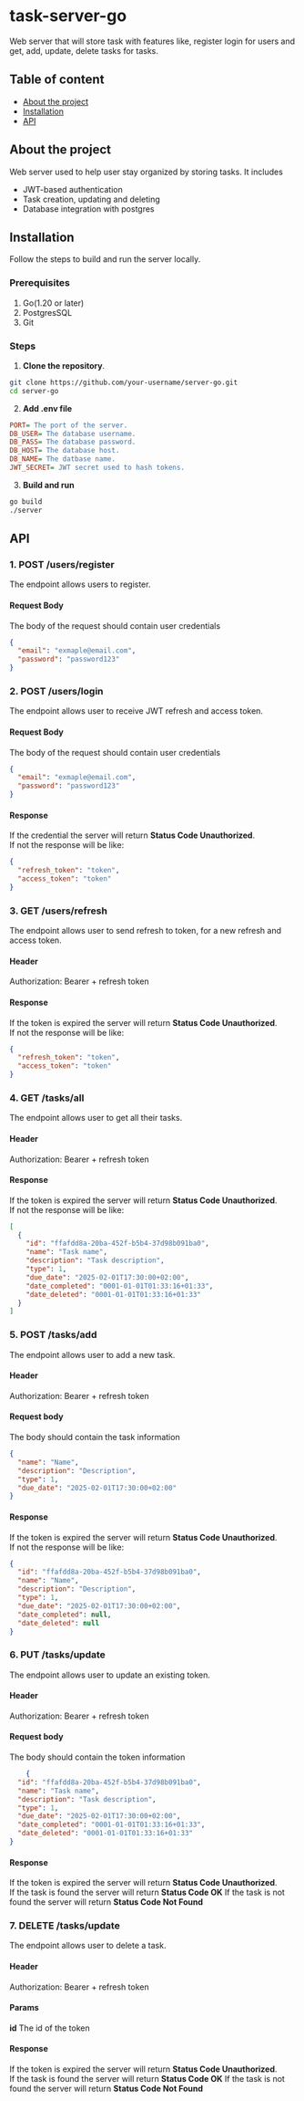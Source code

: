 # task-server-go

Web server that will store task with features like, register
login for users and get, add, update, delete tasks for tasks.

## Table of content

- [About the project](#about-the-project)
- [Installation](#installation)
- [API](#api)

## About the project

Web server used to help user stay organized by storing tasks. It includes

- JWT-based authentication
- Task creation, updating and deleting
- Database integration with postgres

## Installation

Follow the steps to build and run the server locally.

### Prerequisites

1. Go(1.20 or later)
2. PostgresSQL
3. Git

### Steps

1. **Clone the repository**.

```bash
git clone https://github.com/your-username/server-go.git
cd server-go
```

2. **Add .env file**

```ini
PORT= The port of the server.
DB_USER= The database username.
DB_PASS= The database password. 
DB_HOST= The database host.
DB_NAME= The datbase name.
JWT_SECRET= JWT secret used to hash tokens.
```

3. **Build and run**

```bash
go build
./server
```

## API

### 1. **POST /users/register**

The endpoint allows users to register.

#### **Request Body**

The body of the request should contain user credentials

```json
{
  "email": "exmaple@email.com",
  "password": "password123"
}
```

### 2. **POST /users/login**

The endpoint allows user to receive JWT refresh and access token.

#### **Request Body**

The body of the request should contain user credentials

```json
{
  "email": "exmaple@email.com",
  "password": "password123"
}
```

#### **Response**

If the credential the server will return **Status Code Unauthorized**.  
If not the response will be like:

```json
{
  "refresh_token": "token",
  "access_token": "token"
}
```

### 3. **GET /users/refresh**

The endpoint allows user to send refresh to token, for a new refresh and access token.

#### **Header**

Authorization: Bearer + refresh token

#### **Response**

If the token is expired the server will return **Status Code Unauthorized**.  
If not the response will be like:

```json
{
  "refresh_token": "token",
  "access_token": "token"
}
```

### 4. **GET /tasks/all**

The endpoint allows user to get all their tasks.

#### **Header**

Authorization: Bearer + refresh token

#### **Response**

If the token is expired the server will return **Status Code Unauthorized**.  
If not the response will be like:

```json
[
  {
    "id": "ffafdd8a-20ba-452f-b5b4-37d98b091ba0",
    "name": "Task name",
    "description": "Task description",
    "type": 1,
    "due_date": "2025-02-01T17:30:00+02:00",
    "date_completed": "0001-01-01T01:33:16+01:33",
    "date_deleted": "0001-01-01T01:33:16+01:33"
  }
]
```

### 5. **POST /tasks/add**

The endpoint allows user to add a new task.

#### **Header**

Authorization: Bearer + refresh token

#### **Request body**

The body should contain the task information

```json
{
  "name": "Name",
  "description": "Description",
  "type": 1,
  "due_date": "2025-02-01T17:30:00+02:00"
}
```

#### **Response**

If the token is expired the server will return **Status Code Unauthorized**.  
If not the response will be like:

```json
{
  "id": "ffafdd8a-20ba-452f-b5b4-37d98b091ba0",
  "name": "Name",
  "description": "Description",
  "type": 1,
  "due_date": "2025-02-01T17:30:00+02:00",
  "date_completed": null,
  "date_deleted": null
}
```

### 6. **PUT /tasks/update**

The endpoint allows user to update an existing token.

#### **Header**

Authorization: Bearer + refresh token

#### **Request body**

The body should contain the token information

```json
    {
  "id": "ffafdd8a-20ba-452f-b5b4-37d98b091ba0",
  "name": "Task name",
  "description": "Task description",
  "type": 1,
  "due_date": "2025-02-01T17:30:00+02:00",
  "date_completed": "0001-01-01T01:33:16+01:33",
  "date_deleted": "0001-01-01T01:33:16+01:33"
}
```

#### **Response**

If the token is expired the server will return **Status Code Unauthorized**.  
If the task is found the server will return **Status Code OK**
If the task is not found the server will return **Status Code Not Found**

### 7. **DELETE /tasks/update**

The endpoint allows user to delete a task.

#### **Header**

Authorization: Bearer + refresh token

#### **Params**

**id** The id of the token

#### **Response**

If the token is expired the server will return **Status Code Unauthorized**.  
If the task is found the server will return **Status Code OK**
If the task is not found the server will return **Status Code Not Found**